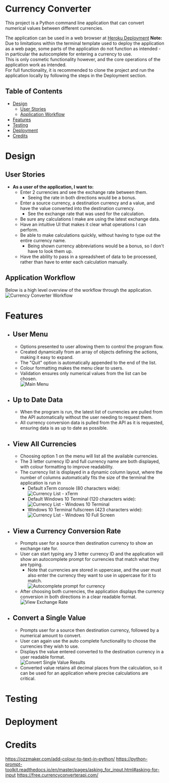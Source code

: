 # Currency Converter

This project is a Python command line application that can convert numerical values between different currencies.  

The application can be used in a web browser at [Heroku Deployment](https://currency-converter-sijil82.herokuapp.com/)
**Note:** Due to limitations within the terminal template used to deploy the application as a web page, some parts of the application do not function as intended - in particular the autocomplete for entering a currency to use.  
This is only cosmetic functionality however, and the core operations of the application work as intended.  
For full functionality, it is recommended to clone the project and run the application locally by following the steps in the Deployment section.  

## Table of Contents
* [Design](#design)
    * [User Stories](#user-stories)
    * [Application Workflow](#application-workflow)
* [Features](#features)
* [Testing](#testing)
* [Deployment](#deployment)
* [Credits](#credits)

# Design
## User Stories
-  __As a user of the application, I want to:__
    - Enter 2 currencies and see the exchange rate between them.  
        - Seeing the rate in both directions would be a bonus.  
    - Enter a source currency, a destination currency and a value, and have the value converted into the destination currency.  
        - See the exchange rate that was used for the calculation.  
    - Be sure any calculations I make are using the latest exchange data.  
    - Have an intuitive UI that makes it clear what operations I can perform.  
    - Be able to make calculations quickly, without having to type out the entire currency name.  
        - Being shown currency abbreviations would be a bonus, so I don't have to look them up.  
    - Have the ability to pass in a spreadsheet of data to be processed, rather than have to enter each calculation manually.   
## Application Workflow
Below is a high level overview of the workflow through the application.  
![Currency Converter Workflow](readme-assets/images/currency-converter-workflow.png)
# Features
- ## User Menu
    - Options presented to user allowing them to control the program flow.
    - Created dynamically from an array of objects defining the actions, making it easy to expand.
    - The "Quit" option is automatically appended to the end of the list.
    - Colour formatting makes the menu clear to users.
    - Validation ensures only numerical values from the list can be chosen.  
    ![Main Menu](readme-assets/images/user_menu.png)
- ## Up to Date Data
    - When the program is run, the latest list of currencies are pulled from the API automatically without the user needing to request them.
    - All currency conversion data is pulled from the API as it is requested, ensuring data is as up to date as possible.
- ## View All Currencies
    - Choosing option 1 on the menu will list all the available currencies.
    - The 3 letter currency ID and full currency name are both displayed, with colour formatting to improve readability.
    - The currency list is displayed in a dynamic column layout, where the number of columns automatically fits the size of the terminal the application is run in
        - Default xTerm console (80 characters wide):  
        ![Currency List - xTerm](readme-assets/images/currency_list_xterm.png)
        - Default Windows 10 Terminal (120 characters wide):
        ![Currency List - Windows 10 Terminal](readme-assets/images/currency_list_win10_term.png)
        - Windows 10 Terminal fullscreen (423 characters wide):
        ![Currency List - Windows 10 Full Screen](readme-assets/images/currency_list_win10_term_fullscreen.png)
- ## View a Currency Conversion Rate
    - Prompts user for a source then destination currency to show an exchange rate for.
    - User can start typing any 3 letter currency ID and the application will show an autocomplete prompt for currencies that match what they are typing.
        - Note that currencies are stored in uppercase, and the user must also enter the currency they want to use in uppercase for it to match.  
    ![Autocomplete prompt for currency](readme-assets/images/view_exchange_rate_autocomplete.png)
    - After choosing both currencies, the application displays the currency conversion in both directions in a clear readable format.  
    ![View Exchange Rate](readme-assets/images/view_exchange_rate_completed.png)
- ## Convert a Single Value
    - Prompts user for a source then destination currency, followed by a numerical amount to convert.
    - User can again use the auto complete functionality to choose the currencies they wish to use.  
    - Displays the value entered converted to the destination currency in a user readable format.  
    ![Convert Single Value Results](readme-assets/images/convert_value_results.png)
    - Converted value retains all decimal places from the calculation, so it can be used for an application where precise calculations are critical.  

# Testing

# Deployment

# Credits
https://ozzmaker.com/add-colour-to-text-in-python/
https://python-prompt-toolkit.readthedocs.io/en/master/pages/asking_for_input.html#asking-for-input
https://free.currencyconverterapi.com/